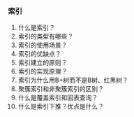 ### 索引

1. 什么是索引？
2. 索引的类型有哪些？
3. 索引的使用场景？
4. 索引的优缺点？
5. 索引建立的原则？
6. 索引的实现原理？
7. 索引为什么用B+树而不是B树、红黑树？
8. 聚簇索引和非聚簇索引的区别？ 
9. 什么是覆盖索引和回表查询？
10. 什么是索引下推？优点是什么？